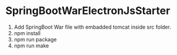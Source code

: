 # SpringBootWarElectronJsStarter

1. Add SpringBoot War file with embadded tomcat inside src folder.
2. npm install
3. npm run package
4. npm run make
